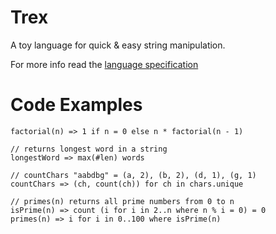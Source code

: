 # Trex

A toy language for quick & easy string manipulation.

For more info read the [language specification](docs/trex-spec.md)

# Code Examples


```
factorial(n) => 1 if n = 0 else n * factorial(n - 1)
```

```
// returns longest word in a string
longestWord => max(#len) words
```

```
// countChars "aabdbg" = (a, 2), (b, 2), (d, 1), (g, 1) 
countChars => (ch, count(ch)) for ch in chars.unique
```


```
// primes(n) returns all prime numbers from 0 to n
isPrime(n) => count (i for i in 2..n where n % i = 0) = 0
primes(n) => i for i in 0..100 where isPrime(n)
```
